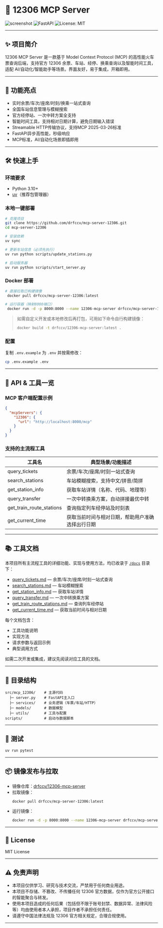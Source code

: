 # 🚄 12306 MCP Server

![screenshot](https://img.shields.io/badge/12306-MCP-blue?logo=railway) ![FastAPI](https://img.shields.io/badge/FastAPI-async-green?logo=fastapi) ![License: MIT](https://img.shields.io/badge/license-MIT-blue.svg)

---

## ✨ 项目简介

12306 MCP Server 是一款基于 Model Context Protocol (MCP) 的高性能火车票查询后端，支持官方 12306 余票、车站、经停、换乘查询以及智能时间工具，适配 AI/自动化/智能助手等场景。界面友好，易于集成，开箱即用。

---

## 🚀 功能亮点

- 实时余票/车次/座席/时刻/换乘一站式查询
- 全国车站信息管理与模糊搜索
- 官方经停站、一次中转方案全支持
- 智能时间工具，支持相对日期计算，避免日期输入错误
- Streamable HTTP传输协议，支持MCP 2025-03-26标准
- FastAPI异步高性能，秒级响应
- MCP标准，AI/自动化场景即插即用

---

## 🛠️ 快速上手

### 环境要求
- Python 3.10+
- [uv](https://astral.sh/uv/)（推荐包管理器）

### 本地一键部署
```bash
# 克隆项目
git clone https://github.com/drfccv/mcp-server-12306.git
cd mcp-server-12306

# 安装依赖
uv sync

# 更新车站信息（必须先执行）
uv run python scripts/update_stations.py

# 启动服务器
uv run python scripts/start_server.py
```

### Docker 部署
```bash
# 直接拉取已构建镜像
 docker pull drfccv/mcp-server-12306:latest

# 运行容器（映射8000端口）
 docker run -d -p 8000:8000 --name 12306-mcp-server drfccv/mcp-server-12306:latest
```

> 如需自定义开发或本地修改后再打包，可用如下命令自行构建镜像：
> ```bash
> docker build -t drfccv/12306-mcp-server:latest .
> ```

### 配置
复制 `.env.example` 为 `.env` 并按需修改：
```bash
cp .env.example .env
```

---

## 🤖 API & 工具一览

### MCP 客户端配置示例
```json
{
  "mcpServers": {
    "12306": {
      "url": "http://localhost:8000/mcp"
    }
  }
}
```

### 支持的主流程工具
| 工具名                    | 典型场景/功能描述                 |
|--------------------------|----------------------------------|
| query_tickets            | 余票/车次/座席/时刻一站式查询     |
| search_stations          | 车站模糊搜索，支持中文/拼音/简拼   |
| get_station_info         | 获取车站详情（名称、代码、地理等） |
| query_transfer           | 一次中转换乘方案，自动拼接最优中转 |
| get_train_route_stations | 查询指定列车经停站及时刻表         |
| get_current_time         | 获取当前时间与相对日期，帮助用户准确选择出行日期 |

---

## 📚 工具文档

本项目所有主流程工具的详细功能、实现与使用方法，均已收录于 [`/docs`](./docs) 目录下：

- [query_tickets.md](./docs/query_tickets.md) — 余票/车次/座席/时刻一站式查询
- [search_stations.md](./docs/search_stations.md) — 车站模糊搜索
- [get_station_info.md](./docs/get_station_info.md) — 获取车站详情
- [query_transfer.md](./docs/query_transfer.md) — 一次中转换乘方案
- [get_train_route_stations.md](./docs/get_train_route_stations.md) — 查询列车经停站
- [get_current_time.md](./docs/get_current_time.md) — 获取当前时间与相对日期

每个文档包含：
- 工具功能说明
- 实现方法
- 请求参数与返回示例
- 典型调用方式

如需二次开发或集成，建议先阅读对应工具的文档。

---

## 🧩 目录结构

```
src/mcp_12306/    # 主源代码
  ├─ server.py    # FastAPI主入口
  ├─ services/    # 业务逻辑（车票/车站/HTTP）
  ├─ models/      # 数据模型
  ├─ utils/       # 工具与配置
scripts/          # 启动与数据脚本
```

---

## 🧪 测试
```bash
uv run pytest
```

---

## 📦 镜像发布与拉取

- 镜像仓库：[drfccv/12306-mcp-server](https://hub.docker.com/r/drfccv/mcp-server-12306)
- 拉取镜像：
  ```bash
  docker pull drfccv/mcp-server-12306:latest
  ```
- 运行镜像：
  ```bash
  docker run -d -p 8000:8000 --name 12306-mcp-server drfccv/mcp-server-12306:latest
  ```

---

## 📄 License
MIT License

---

## ⚠️ 免责声明

- 本项目仅供学习、研究与技术交流，严禁用于任何商业用途。
- 本项目不存储、不篡改、不传播任何 12306 官方数据，仅作为官方公开接口的智能聚合与转发。
- 使用本项目造成的任何后果（包括但不限于账号封禁、数据异常、法律风险等）均由使用者本人承担，项目作者不承担任何责任。
- 请遵守中国法律法规及 12306 官方相关规定，合理合规使用。

---


